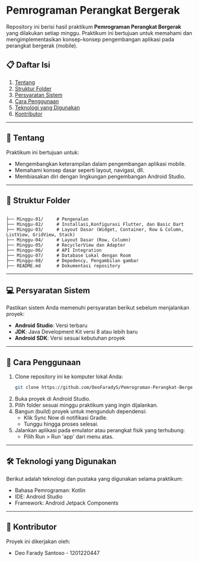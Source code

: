 # Pemrograman Perangkat Bergerak  

Repository ini berisi hasil praktikum **Pemrograman Perangkat Bergerak** yang dilakukan setiap minggu. Praktikum ini bertujuan untuk memahami dan mengimplementasikan konsep-konsep pengembangan aplikasi pada perangkat bergerak (mobile).

## 📋 Daftar Isi  
1. [Tentang](#tentang)  
2. [Struktur Folder](#struktur-folder)  
3. [Persyaratan Sistem](#persyaratan-sistem)  
4. [Cara Penggunaan](#cara-penggunaan)  
5. [Teknologi yang Digunakan](#teknologi-yang-digunakan)  
6. [Kontributor](#kontributor)  

---

## 📖 Tentang  
Praktikum ini bertujuan untuk:  
- Mengembangkan keterampilan dalam pengembangan aplikasi mobile.  
- Memahami konsep dasar seperti layout, navigasi, dll.  
- Membiasakan diri dengan lingkungan pengembangan Android Studio.  

---

## 📂 Struktur Folder  
```  

├── Minggu-01/     # Pengenalan
├── Minggu-02/     # Installasi,Konfigurasi Flutter, dan Basic Dart
├── Minggu-03/     # Layout Dasar (Widget, Container, Row & Column, ListView, GridView, Stack)
├── Minggu-04/     # Layout Dasar (Row, Column) 
├── Minggu-05/     # RecyclerView dan Adapter  
├── Minggu-06/     # API Integration  
├── Minggu-07/     # Database Lokal dengan Room  
├── Minggu-08/     # Depedency, Pengambilan gambar  
├── README.md      # Dokumentasi repository  

```
---

## 💻 Persyaratan Sistem  
Pastikan sistem Anda memenuhi persyaratan berikut sebelum menjalankan proyek:  

- **Android Studio**: Versi terbaru  
- **JDK**: Java Development Kit versi 8 atau lebih baru  
- **Android SDK**: Versi sesuai kebutuhan proyek  

---

## 🚀 Cara Penggunaan  
1. Clone repository ini ke komputer lokal Anda:  
   ```bash
   git clone https://github.com/DeoFaradyS/Pemrograman-Perangkat-Bergerak.git  
2. Buka proyek di Android Studio.
3. Pilih folder sesuai minggu praktikum yang ingin dijalankan.
4. Bangun (build) proyek untuk mengunduh dependensi:
    - Klik Sync Now di notifikasi Gradle.
    - Tunggu hingga proses selesai.
5. Jalankan aplikasi pada emulator atau perangkat fisik yang terhubung:
    - Pilih Run > Run 'app' dari menu atas.

---

## 🛠 Teknologi yang Digunakan
Berikut adalah teknologi dan pustaka yang digunakan selama praktikum:
- Bahasa Pemrograman: Kotlin
- IDE: Android Studio
- Framework: Android Jetpack Components

---

## 🤝 Kontributor
Proyek ini dikerjakan oleh:
- Deo Farady Santoso - 1201220447